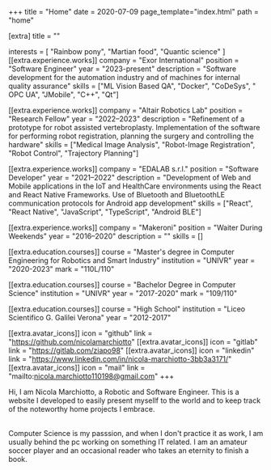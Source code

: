 +++
title = "Home"
date = 2020-07-09
page_template="index.html"
path = "home"

[extra]
title = ""

interests = [
  "Rainbow pony",
  "Martian food",
  "Quantic science"
]
[[extra.experience.works]]
  company = "Exor International"
  position = "Software Engineer"
  year = "2023-present"
  description = "Software development for the automation industry and of machines for internal quality assurance"
  skills = ["ML Vision Based QA", "Docker", "CoDeSys", " OPC UA", "JMobile", "C++", "Qt"]

[[extra.experience.works]]
  company = "Altair Robotics Lab"
  position = "Research Fellow"
  year = "2022–2023"
  description = "Refinement of a prototype for robot assisted vertebroplasty. Implementation of the software for performing robot registration, planning the surgery and controlling the hardware"
  skills = ["Medical Image Analysis", "Robot-Image Registration", "Robot Control", "Trajectory Planning"]
   
[[extra.experience.works]]
  company = "EDALAB s.r.l."
  position = "Software Developer"
  year = "2021–2022"
  description = "Development of Web and Mobile applications in the IoT and HealthCare environments using the React and React Native Frameworks. Use of Bluetooth and BluetoothLE communication protocols for Android app development"
  skills = ["React", "React Native", "JavaScript", "TypeScript", "Android BLE"]
    
[[extra.experience.works]]
  company = "Makeroni"
  position = "Waiter During Weekends"
  year = "2016–2020"
  description = ""
  skills = []


[[extra.education.courses]]
  course = "Master's degree in Computer Engineering for Robotics and Smart Industry"
  institution = "UNIVR"
  year = "2020-2023"
  mark = "110L/110"

[[extra.education.courses]]
  course = "Bachelor Degree in Computer Science"
  institution = "UNIVR"
  year = "2017-2020"
  mark = "109/110"

[[extra.education.courses]]
  course = "High School"
  institution = "Liceo Scientifico G. Galilei Verona"
  year = "2012-2017"



[[extra.avatar_icons]]
  icon = "github"
  link = "https://github.com/nicolamarchiotto"
[[extra.avatar_icons]]
  icon = "gitlab"
  link = "https://gitlab.com/ziapo98"
[[extra.avatar_icons]]
  icon = "linkedin"
  link = "https://www.linkedin.com/in/nicola-marchiotto-3bb3a3171/"
[[extra.avatar_icons]]
  icon = "mail"
  link = "mailto:nicola.marchiotto110198@gmail.com"
+++

Hi, I am Nicola Marchiotto, a Robotic and Software Engineer. This is a website I developed to easily present mysellf to the world and to keep track of the noteworthy home projects I embrace.

<br>
Computer Science is my passsion, and when I don't practice it as work, I am usually behind the pc working on something IT related. I am an amateur soccer player and an occasional reader who takes an eternity to finish a book.

<br><br>
